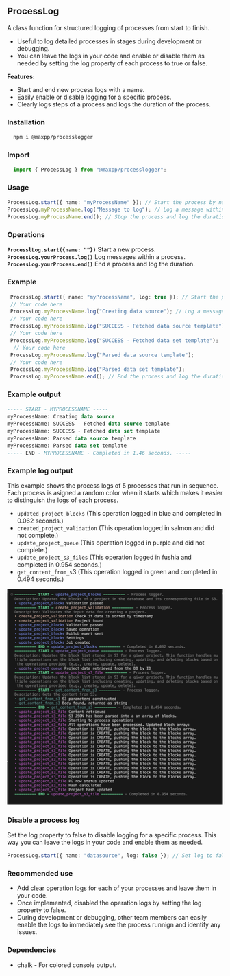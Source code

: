 ## ProcessLog

A class function for structured logging of processes from start to finish.
- Useful to log detailed processes in stages during development or debugging.
- You can leave the logs in your code and enable or disable them as needed by setting the log property of each process to true or false.

**Features:**
- Start and end new process logs with a name.
- Easily enable or disable logging for a specific process.
- Clearly logs steps of a process and logs the duration of the process.


### Installation 
  ```bash
    npm i @maxpp/processlogger
  ```

### Import 
  ```typescript
    import { ProcessLog } from "@maxpp/processlogger";
  ```

### Usage

  ```typescript
  ProcessLog.start({ name: "myProcessName" }); // Start the process by naming it.
  ProcessLog.myProcessName.log("Message to log"); // Log a message within the process.
  ProcessLog.myProcessName.end(); // Stop the process and log the duration.
  ```

### Operations
 **`ProcesslLog.start({name: ""})`** Start a new process.
 **`ProcessLog.yourProcess.log()`** Log messages within a process.
 **`ProcessLog.yourProcess.end()`** End a process and log the duration.

### Example
  ```typescript
   ProcessLog.start({ name: "myProcessName", log: true }); // Start the process. Set log to false to disable logging.
   // Your code here
   ProcessLog.myProcessName.log("Creating data source"); // Log a message
   // Your code here
   ProcessLog.myProcessName.log("SUCCESS - Fetched data source template");
   // Your code here
   ProcessLog.myProcessName.log("SUCCESS - Fetched data set template");
    // Your code here
   ProcessLog.myProcessName.log("Parsed data source template");
   // Your code here
   ProcessLog.myProcessName.log("Parsed data set template");
   ProcessLog.myProcessName.end(); // End the process and log the duration
```

### Example output
 ```sql 
 ----- START - MYPROCESSNAME -----
myProcessName: Creating data source
myProcessName: SUCCESS - Fetched data source template
myProcessName: SUCCESS - Fetched data set template
myProcessName: Parsed data source template
myProcessName: Parsed data set template
----- END - MYPROCESSNAME - Completed in 1.46 seconds. -----
  ```

### Example log output
This example shows the process logs of 5 processes that run in sequence. Each process is asigned a random color when it starts which makes it easier to distinguish the logs of each process.
- `updated_project_blocks` (This operation logged in blue and completed in 0.062 seconds.)
- `created_project_validation` (This operation logged in salmon and did not complete.)
- `update_project_queue` (This operation logged in purple and did not complete.)
- `update_project_s3_files` (This operation logged in fushia and completed in 0.954 seconds.)
- `get_content_from_s`3 (This operation logged in green and completed in 0.494 seconds.)
  
<img src="https://github.com/maxpaleo/process-logger/raw/main/media/log-example.png">

### Disable a process log
Set the log property to false to disable logging for a specific process. This way you can leave the logs in your code and enable them as needed.
  ```typescript
  ProcessLog.start({ name: "datasource", log: false }); // Set log to false to disable logging.
  ```

### Recommended use
- Add clear operation logs for each of your processes and leave them in your code.
- Once implemented, disabled the operation logs by setting the log property to false.
- During development or debugging, other team members can easily enable the logs to immediately see the process runnign and identify any issues.

### Dependencies
- chalk - For colored console output.